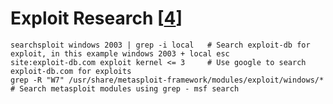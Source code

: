 # Exploit Research [[4]]

	searchsploit windows 2003 | grep -i local   # Search exploit-db for exploit, in this example windows 2003 + local esc
	site:exploit-db.com exploit kernel <= 3     # Use google to search exploit-db.com for exploits
	grep -R "W7" /usr/share/metasploit-framework/modules/exploit/windows/*   # Search metasploit modules using grep - msf search 
		
[4]: <https://highon.coffee/blog/penetration-testing-tools-cheat-sheet/#exploit-research>
